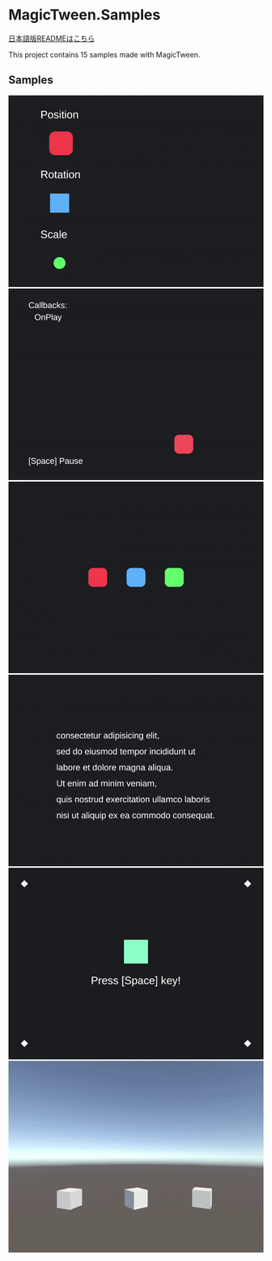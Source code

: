 # MagicTween.Samples

[日本語版READMEはこちら](https://github.com/AnnulusGames/MagicTween/blob/main/MagicTween.Samples/README_JA.md)

This project contains 15 samples made with MagicTween.

## Samples

<img src="https://github.com/AnnulusGames/MagicTween/blob/main/MagicTween.Samples/Assets/Documentation~/sample_gif_1.gif" width="600">

<img src="https://github.com/AnnulusGames/MagicTween/blob/main/MagicTween.Samples/Assets/Documentation~/sample_gif_2.gif" width="600">

<img src="https://github.com/AnnulusGames/MagicTween/blob/main/MagicTween.Samples/Assets/Documentation~/sample_gif_3.gif" width="600">

<img src="https://github.com/AnnulusGames/MagicTween/blob/main/MagicTween.Samples/Assets/Documentation~/sample_gif_4.gif" width="600">

<img src="https://github.com/AnnulusGames/MagicTween/blob/main/MagicTween.Samples/Assets/Documentation~/sample_gif_5.gif" width="600">

<img src="https://github.com/AnnulusGames/MagicTween/blob/main/MagicTween.Samples/Assets/Documentation~/sample_gif_6.gif" width="600">